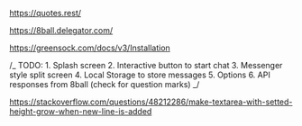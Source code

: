 https://quotes.rest/

https://8ball.delegator.com/

https://greensock.com/docs/v3/Installation

/_
TODO: 1. Splash screen 2. Interactive button to start chat 3. Messenger style split screen 4. Local Storage to store messages 5. Options 6. API responses from 8ball (check for question marks)
_/

https://stackoverflow.com/questions/48212286/make-textarea-with-setted-height-grow-when-new-line-is-added
